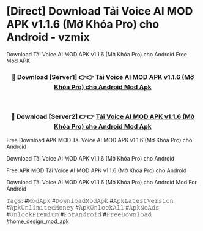 # [Direct] Download Tải Voice AI MOD APK v1.1.6 (Mở Khóa Pro) cho Android - vzmix
Download Tải Voice AI MOD APK v1.1.6 (Mở Khóa Pro) cho Android Free Mod APK

<div align="center">
<h3>🔴 Download [Server1] 👉👉 <a href="https://apk-comot.site?title=Tải_Voice_AI_MOD_APK_v1.1.6_(Mở_Khóa_Pro)_cho_Android">Tải Voice AI MOD APK v1.1.6 (Mở Khóa Pro) cho Android Mod Apk</a></h3><br>

<h3>🔴 Download [Server2] 👉👉 <a href="https://apk-comot.site?title=Tải_Voice_AI_MOD_APK_v1.1.6_(Mở_Khóa_Pro)_cho_Android">Tải Voice AI MOD APK v1.1.6 (Mở Khóa Pro) cho Android Mod Apk</a></h3>
</div>


Free Download APK MOD Tải Voice AI MOD APK v1.1.6 (Mở Khóa Pro) cho Android

Download Tải Voice AI MOD APK v1.1.6 (Mở Khóa Pro) cho Android 

Free APK MOD Tải Voice AI MOD APK v1.1.6 (Mở Khóa Pro) cho Android 

Download Tải Voice AI MOD APK v1.1.6 (Mở Khóa Pro) cho Android Mod For Android

𝚃𝚊𝚐𝚜: #𝙼𝚘𝚍𝙰𝚙𝚔 #𝙳𝚘𝚠𝚗𝚕𝚘𝚊𝚍𝙼𝚘𝚍𝙰𝚙𝚔 #𝙰𝚙𝚔𝙻𝚊𝚝𝚎𝚜𝚝𝚅𝚎𝚛𝚜𝚒𝚘𝚗 #𝙰𝚙𝚔𝚄𝚗𝚕𝚒𝚖𝚒𝚝𝚎𝚍𝙼𝚘𝚗𝚎𝚢 #𝙰𝚙𝚔𝚄𝚗𝚕𝚘𝚌𝚔𝙰𝚕𝚕 #𝙰𝚙𝚔𝙽𝚘𝙰𝚍𝚜 #𝚄𝚗𝚕𝚘𝚌𝚔𝙿𝚛𝚎𝚖𝚒𝚞𝚖 #𝙵𝚘𝚛𝙰𝚗𝚍𝚛𝚘𝚒𝚍 #𝙵𝚛𝚎𝚎𝙳𝚘𝚠𝚗𝚕𝚘𝚊𝚍 #home_design_mod_apk